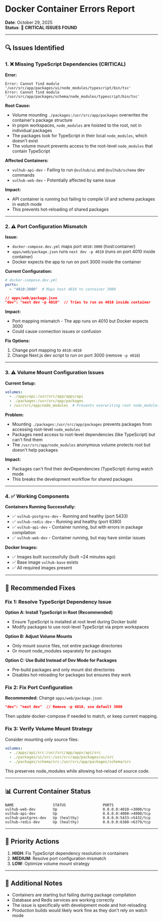# Docker Container Errors Report
**Date**: October 29, 2025  
**Status**: 🔴 **CRITICAL ISSUES FOUND**

---

## 🔍 **Issues Identified**

### **1. ❌ Missing TypeScript Dependencies (CRITICAL)**

**Error:**
```
Error: Cannot find module '/usr/src/app/packages/ui/node_modules/typescript/bin/tsc'
Error: Cannot find module '/usr/src/app/packages/schema/node_modules/typescript/bin/tsc'
```

**Root Cause:**
- Volume mounting `./packages:/usr/src/app/packages` overwrites the container's package structure
- In pnpm workspaces, `node_modules` are hoisted to the root, not in individual packages
- The packages look for TypeScript in their local `node_modules`, which doesn't exist
- The volume mount prevents access to the root-level `node_modules` that contain TypeScript

**Affected Containers:**
- `vulhub-api-dev` - Failing to run `@vulhub/ui` and `@vulhub/schema` dev commands
- `vulhub-web-dev` - Potentially affected by same issue

**Impact:** 
- API container is running but failing to compile UI and schema packages in watch mode
- This prevents hot-reloading of shared packages

---

### **2. ⚠️ Port Configuration Mismatch**

**Issue:**
- `docker-compose.dev.yml` maps port `4010:3000` (host:container)
- `apps/web/package.json` runs `next dev -p 4010` (runs on port 4010 inside container)
- Docker expects the app to run on port 3000 inside the container

**Current Configuration:**
```yaml
# docker-compose.dev.yml
ports:
  - "4010:3000"  # Maps host 4010 to container 3000
```

```json
// apps/web/package.json
"dev": "next dev -p 4010"  // Tries to run on 4010 inside container
```

**Impact:**
- Port mapping mismatch - The app runs on 4010 but Docker expects 3000
- Could cause connection issues or confusion

**Fix Options:**
1. Change port mapping to `4010:4010` 
2. Change Next.js dev script to run on port 3000 (remove `-p 4010`)

---

### **3. ⚠️ Volume Mount Configuration Issues**

**Current Setup:**
```yaml
volumes:
  - ./apps/api:/usr/src/app/apps/api
  - ./packages:/usr/src/app/packages
  - /usr/src/app/node_modules  # Prevents overwriting root node_modules
```

**Problem:**
- Mounting `./packages:/usr/src/app/packages` prevents packages from accessing root-level `node_modules`
- Packages need access to root-level dependencies (like TypeScript) but can't find them
- The `/usr/src/app/node_modules` anonymous volume protects root but doesn't help packages

**Impact:**
- Packages can't find their devDependencies (TypeScript) during watch mode
- This breaks the development workflow for shared packages

---

### **4. ✅ Working Components**

**Containers Running Successfully:**
- ✅ `vulhub-postgres-dev` - Running and healthy (port 5433)
- ✅ `vulhub-redis-dev` - Running and healthy (port 6380)
- ✅ `vulhub-api-dev` - Container running, but with errors in package compilation
- ✅ `vulhub-web-dev` - Container running, but may have similar issues

**Docker Images:**
- ✅ Images built successfully (built ~24 minutes ago)
- ✅ Base image `vulhub-base` exists
- ✅ All required images present

---

## 🔧 **Recommended Fixes**

### **Fix 1: Resolve TypeScript Dependency Issue**

**Option A: Install TypeScript in Root (Recommended)**
- Ensure TypeScript is installed at root level during Docker build
- Modify packages to use root-level TypeScript via pnpm workspaces

**Option B: Adjust Volume Mounts**
- Only mount source files, not entire package directories
- Or mount node_modules separately for packages

**Option C: Use Build Instead of Dev Mode for Packages**
- Pre-build packages and only mount dist directories
- Disables hot-reloading for packages but ensures they work

### **Fix 2: Fix Port Configuration**

**Recommended:** Change `apps/web/package.json`:
```json
"dev": "next dev"  // Remove -p 4010, use default 3000
```

Then update docker-compose if needed to match, or keep current mapping.

### **Fix 3: Verify Volume Mount Strategy**

Consider mounting only source files:
```yaml
volumes:
  - ./apps/api/src:/usr/src/app/apps/api/src
  - ./packages/ui/src:/usr/src/app/packages/ui/src
  - ./packages/schema/src:/usr/src/app/packages/schema/src
```

This preserves node_modules while allowing hot-reload of source code.

---

## 📊 **Current Container Status**

```
NAME                  STATUS                 PORTS
vulhub-web-dev        Up                     0.0.0.0:4010->3000/tcp
vulhub-api-dev        Up                     0.0.0.0:4000->4000/tcp
vulhub-postgres-dev   Up (healthy)           0.0.0.0:5433->5432/tcp
vulhub-redis-dev      Up (healthy)           0.0.0.0:6380->6379/tcp
```

---

## 🎯 **Priority Actions**

1. **HIGH**: Fix TypeScript dependency resolution in containers
2. **MEDIUM**: Resolve port configuration mismatch
3. **LOW**: Optimize volume mount strategy

---

## 📝 **Additional Notes**

- Containers are starting but failing during package compilation
- Database and Redis services are working correctly
- The issue is specifically with development mode and hot-reloading
- Production builds would likely work fine as they don't rely on watch mode

